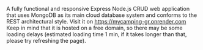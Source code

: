 A fully functional and responsive Express Node.js CRUD web application that uses MongoDB as its main cloud database system and conforms to the REST architectural style.
Visit it on https://mycamping-gr.onrender.com 
Keep in mind that it is hosted on a free domain, so there may be some loading delays (estimated loading time 1 min, if it takes longer than that, please try refreshing the page).
